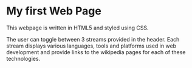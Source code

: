 # My first Web Page

This webpage is written in HTML5 and styled using CSS.

The user can toggle between 3 streams provided in the header. Each stream displays various languages, 
tools and platforms used in web development and provide links to the wikipedia pages for each of these technologies.
